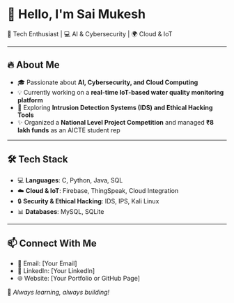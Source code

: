 # 👋 Hello, I'm Sai Mukesh 
🚀 Tech Enthusiast | 💻 AI & Cybersecurity | 🌍 Cloud & IoT  

---

## 🔥 About Me  
- 🎓 Passionate about **AI, Cybersecurity, and Cloud Computing**  
- 💡 Currently working on a **real-time IoT-based water quality monitoring platform**  
- 🔭 Exploring **Intrusion Detection Systems (IDS) and Ethical Hacking Tools**  
- ✨ Organized a **National Level Project Competition** and managed **₹8 lakh funds** as an AICTE student rep  

---

## 🛠️ Tech Stack  
- 💻 **Languages**: C, Python, Java, SQL  
- ☁️ **Cloud & IoT**: Firebase, ThingSpeak, Cloud Integration  
- 🔒 **Security & Ethical Hacking**: IDS, IPS, Kali Linux  
- 📊 **Databases**: MySQL, SQLite  

---

## 📫 Connect With Me  
- 📧 Email: [Your Email]  
- 💼 LinkedIn: [Your LinkedIn]  
- 🌐 Website: [Your Portfolio or GitHub Page]  

🚀 *Always learning, always building!*  

